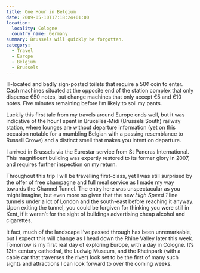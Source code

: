 ```yaml
---
title: One Hour in Belgium
date: 2009-05-10T17:18:24+01:00
location:
  locality: Cologne
  country_name: Germany
summary: Brussels will quickly be forgotten.
category:
  - Travel
  - Europe
  - Belgium
  - Brussels
---
```

Ill-located and badly sign-posted toilets that require a 50¢ coin to enter. Cash machines situated at the opposite end of the station complex that only dispense €50 notes, but change machines that only accept €5 and €10 notes. Five minutes remaining before I’m likely to soil my pants.

Luckily this first tale from my travels around Europe ends well, but it was indicative of the hour I spent in Bruxelles-Midi (Brussels South) railway station, where lounges are without departure information (yet on this occasion notable for a mumbling Belgian with a passing resemblance to Russell Crowe) and a distinct smell that makes you intent on departure.

I arrived in Brussels via the Eurostar service from St Pancras International. This magnificent building was expertly restored to its former glory in 2007, and requires further inspection on my return.

Throughout this trip I will be travelling first-class, yet I was still surprised by the offer of free champagne and full meal service as I made my way towards the Channel Tunnel. The entry here was unspectacular as you might imagine, but even more so given that the new *High Speed 1* line tunnels under a lot of London and the south-east before reaching it anyway. Upon exiting the tunnel, you could be forgiven for thinking you were still in Kent, if it weren’t for the sight of buildings advertising cheap alcohol and cigarettes.

It fact, much of the landscape I’ve passed through has been unremarkable, but I expect this will change as I head down the Rhine Valley later this week. Tomorrow is my first real day of exploring Europe, with a day in Cologne. It’s 13th century cathedral, the Ludwig Museum, and the Rheinpark (with a cable car that traverses the river) look set to be the first of many such sights and attractions I can look forward to over the coming weeks.
